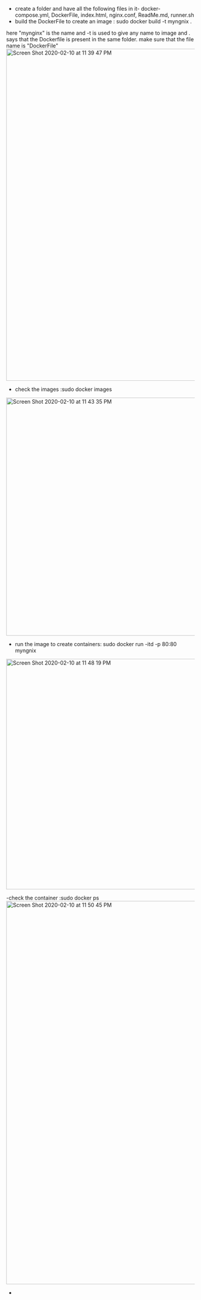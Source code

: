 
- create a folder and have all the following files in it- docker-compose.yml, DockerFile, index.html, nginx.conf, ReadMe.md, runner.sh
- build the DockerFile to create an image : sudo docker build -t myngnix .
 
 here "mynginx" is the name and -t is used to give any name to image and . says that the Dockerfile is present in the same folder. make sure that the file name is "DockerFile"
<img width="887" alt="Screen Shot 2020-02-10 at 11 39 47 PM" src="https://user-images.githubusercontent.com/59787273/74213411-b1180680-4c5e-11ea-8f72-ac1be7c0f209.png">
- check the images :sudo docker images
<img width="636" alt="Screen Shot 2020-02-10 at 11 43 35 PM" src="https://user-images.githubusercontent.com/59787273/74213511-300d3f00-4c5f-11ea-8e2f-843ecf153db6.png">

- run the image to create containers: sudo docker run -itd -p 80:80 myngnix
<img width="616" alt="Screen Shot 2020-02-10 at 11 48 19 PM" src="https://user-images.githubusercontent.com/59787273/74213675-ed983200-4c5f-11ea-834c-36a3cb065d39.png">

-check the container :sudo docker ps
<img width="1024" alt="Screen Shot 2020-02-10 at 11 50 45 PM" src="https://user-images.githubusercontent.com/59787273/74213755-3f40bc80-4c60-11ea-8b9a-c17183bf0de9.png">

-
